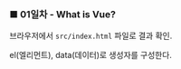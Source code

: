 <h3>■ 01일차 - What is Vue?</h3>

브라우저에서 `src/index.html` 파일로 결과 확인.

el(엘리먼트), data(데이터)로 생성자를 구성한다.
